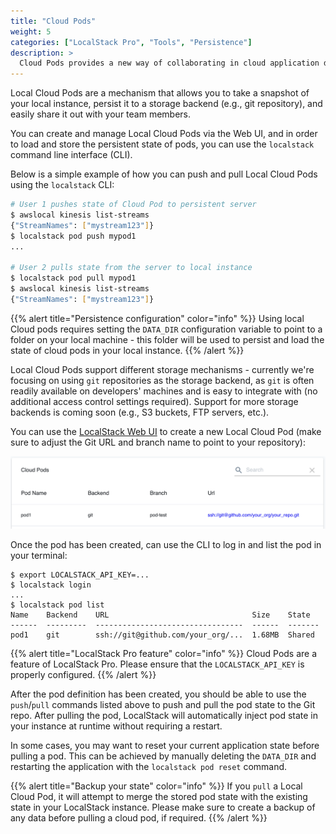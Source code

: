 ```yaml
---
title: "Cloud Pods"
weight: 5
categories: ["LocalStack Pro", "Tools", "Persistence"]
description: >
  Cloud Pods provides a new way of collaborating in cloud application development workflows.
---
```


Local Cloud Pods are a mechanism that allows you to take a snapshot of your local instance, persist it to a storage backend (e.g., git repository), and easily share it out with your team members.

You can create and manage Local Cloud Pods via the Web UI, and in order to load and store the persistent state of pods, you can use the `localstack` command line interface (CLI).

Below is a simple example of how you can push and pull Local Cloud Pods using the `localstack` CLI:

```sh
# User 1 pushes state of Cloud Pod to persistent server
$ awslocal kinesis list-streams
{"StreamNames": ["mystream123"]}
$ localstack pod push mypod1
...

# User 2 pulls state from the server to local instance
$ localstack pod pull mypod1
$ awslocal kinesis list-streams
{"StreamNames": ["mystream123"]}
```

{{% alert title="Persistence configuration" color="info" %}}
Using local Cloud pods requires setting the `DATA_DIR` configuration variable to point to a folder on your local machine - this folder will be used to persist and load the state of cloud pods in your local instance.
{{% /alert %}}

Local Cloud Pods support different storage mechanisms - currently we're focusing on using `git` repositories as the storage backend, as `git` is often readily available on developers' machines and is easy to integrate with (no additional access control settings required).
Support for more storage backends is coming soon (e.g., S3 buckets, FTP servers, etc.).

You can use the [LocalStack Web UI](https://app.localstack.cloud/pods) to create a new Local Cloud Pod (make sure to adjust the Git URL and branch name to point to your repository):

![Local Cloud Pods UI](cloudPodsUI.png)

Once the pod has been created, can use the CLI to log in and list the pod in your terminal:
```
$ export LOCALSTACK_API_KEY=...
$ localstack login
...
$ localstack pod list
Name    Backend    URL                                Size    State
------  ---------  ---------------------------------  ------  -------
pod1    git        ssh://git@github.com/your_org/...  1.68MB  Shared
```

{{% alert title="LocalStack Pro feature" color="info" %}}
Cloud Pods are a feature of LocalStack Pro.
Please ensure that the `LOCALSTACK_API_KEY` is properly configured.
{{% /alert %}}

After the pod definition has been created, you should be able to use the `push`/`pull` commands listed above to push and pull the pod state to the Git repo.
After pulling the pod, LocalStack will automatically inject pod state in your instance at runtime without requiring a restart.

In some cases, you may want to reset your current application state before pulling a pod.
This can be achieved by manually deleting the `DATA_DIR` and restarting the application with the `localstack pod reset` command.

{{% alert title="Backup your state" color="info" %}}
If you `pull` a Local Cloud Pod, it will attempt to merge the stored pod state with the existing state in your LocalStack instance.
Please make sure to create a backup of any data before pulling a cloud pod, if required.
{{% /alert %}}